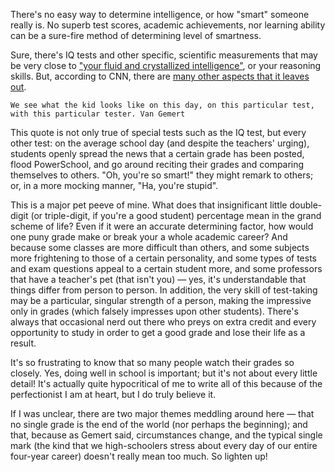 There's no easy way to determine intelligence, or how "smart" someone really is. No superb test scores, academic achievements, nor learning ability can be a sure-fire method of determining level of smartness.

Sure, there's IQ tests and other specific, scientific measurements that may be very close to ["your fluid and crystallized intelligence"][1], or your reasoning skills. But, according to CNN, there are [many other aspects that it leaves out][2].

    We see what the kid looks like on this day, on this particular test, with this particular tester. Van Gemert

This quote is not only true of special tests such as the IQ test, but every other test: on the average school day (and despite the teachers' urging), students openly spread the news that a certain grade has been posted, flood PowerSchool, and go around reciting their grades and comparing themselves to others. "Oh, you're so smart!" they might remark to others; or, in a more mocking manner, "Ha, you're stupid".

This is a major pet peeve of mine. What does that insignificant little double-digit (or triple-digit, if you're a good student) percentage mean in the grand scheme of life? Even if it were an accurate determining factor, how would one puny grade make or break your a whole academic career? And because some classes are more difficult than others, and some subjects more frightening to those of a certain personality, and some types of tests and exam questions appeal to a certain student more, and some professors that have a teacher's pet (that isn't you) — yes, it's understandable that things differ from person to person. In addition, the very skill of test-taking may be a particular, singular strength of a person, making the impressive only in grades (which falsely impresses upon other students). There's always that occasional nerd out there who preys on extra credit and every opportunity to study in order to get a good grade and lose their life as a result.

It's so frustrating to know that so many people watch their grades so closely. Yes, doing well in school is important; but it's not about every little detail! It's actually quite hypocritical of me to write all of this because of the perfectionist I am at heart, but I do truly believe it.

If I was unclear, there are two major themes meddling around here — that no single grade is the end of the world (nor perhaps the beginning); and that, because as Gemert said, circumstances change, and the typical single mark (the kind that we high-schoolers stress about every day of our entire four-year career) doesn't really mean too much. So lighten up!

[1]: http://www.intelltheory.com/rcattell.shtml
[2]: http://www.cnn.com/2014/02/19/health/iq-score-meaning/